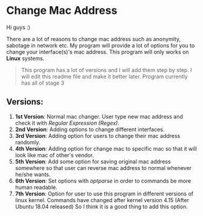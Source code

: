 # Change Mac Address

Hi guys :)

 There are a lot of reasons to change mac address such as anonymity, sabotage in network etc.
 My program will provide a lot of options for you to change your interface(s)'s mac address.
 This program will only works on **Linux** systems.
> This program has a lot of versions and I will add them step by step.
> I will edit this readme file and make it better later.
> Program currently has all of stage 3

## Versions:
1) **1st Version**:
	Normal mac changer. User type new mac address and check it with *Regular Expression (Regex)*.
2) **2nd Version**:
	Adding options to change different interfaces.
3) **3rd Version**:
	Adding option for users to change their mac address randomly.
4) **4th Version**:
	Adding option for change mac to specific mac so that it will look like mac of other's vendor.
5) **5th Version**:
	Add some option for saving original mac address somewhere so that user can reverse mac address to normal whenever he/she wants. 
6) **6th Version**:
	Set options with *optparse* in order to commands be more human readable.
7) **7th Version**:
	Option for user to use this program in different versions of linux kernel.
	Commands have changed after kernel version 4.15 (After Ubuntu 18.04 released)
	So I think it is a good thing to add this option.
